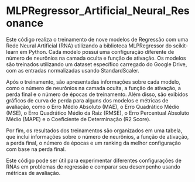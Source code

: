# MLPRegressor_Artificial_Neural_Resonance

Este código realiza o treinamento de nove modelos de Regressão com uma Rede Neural Artificial (RNA) utilizando a biblioteca MLPRegressor do scikit-learn em Python. Cada modelo possui uma configuração diferente de número de neurônios na camada oculta e função de ativação. Os modelos são treinados utilizando um dataset específico carregado do Google Drive, com as entradas normalizadas usando StandardScaler.

Após o treinamento, são apresentadas informações sobre cada modelo, como o número de neurônios na camada oculta, a função de ativação, a perda final e o número de épocas de treinamento. Além disso, são exibidos gráficos de curva de perda para alguns dos modelos e métricas de avaliação, como o Erro Médio Absoluto (MAE), o Erro Quadrático Médio (MSE), o Erro Quadrático Médio da Raiz (RMSE), o Erro Percentual Absoluto Médio (MAPE) e o Coeficiente de Determinação (R2 Score).

Por fim, os resultados dos treinamentos são organizados em uma tabela, que inclui informações sobre o número de neurônios, a função de ativação, a perda final, o número de épocas e um ranking da melhor configuração com base na perda final.

Este código pode ser útil para experimentar diferentes configurações de RNAs em problemas de regressão e comparar seu desempenho usando métricas de avaliação.
